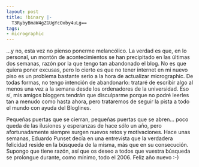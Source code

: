 ```yaml
---
layout: post
title: !binary |-
  T3RybyBmaW4gZGUgYcOxby4uLg==
tags:
- micrographic
---
```

...y no, esta vez no pienso ponerme melancólico. La verdad es que, en lo personal, un montón de acontecimientos se han precipitado en las últimas dos semanas, razón por la que tengo tan abandonado el blog. No es que quiera poner excusas, pero lo cierto es que no tener internet en mi nuevo piso es un problema bastante serio a la hora de actualizar micrographic. De todas formas, no tengo intención de abandonarlo: trataré de escribir algo al menos una vez a la semana desde los ordenadores de la universidad. Eso sí, mis amigos bloggers tendrán que disculparme porque no podré leerles tan a menudo como hasta ahora, pero trataremos de seguir la pista a todo el mundo con ayuda del Bloglines.

<!--more-->

Pequeñas puertas que se cierran, pequeñas puertas que se abren… poco queda de las ilusiones y esperanzas de hace sólo un año, pero afortunadamente siempre surgen nuevos retos y motivaciones. Hace unas semanas, Eduardo Punset decía en una entrevista que la verdadera felicidad reside en la búsqueda de la misma, más que en su consecución. Supongo que tiene razón, así que os deseo a todos que vuestra búsqueda se prolongue durante, como mínimo, todo el 2006. Feliz año nuevo :-)
